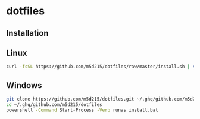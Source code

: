 # dotfiles

## Installation

## Linux

```sh
curl -fsSL https://github.com/m5d215/dotfiles/raw/master/install.sh | sh -
```

## Windows

```sh
git clone https://github.com/m5d215/dotfiles.git ~/.ghq/github.com/m5d215/dotfiles
cd ~/.ghq/github.com/m5d215/dotfiles
powershell -Command Start-Process -Verb runas install.bat
```
